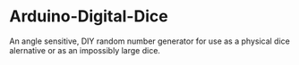 # Arduino-Digital-Dice
An angle sensitive, DIY random number generator for use as a physical dice alernative or as an impossibly large dice. 
